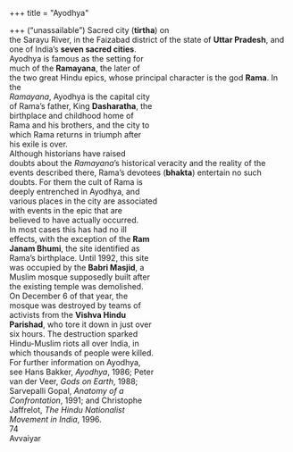 +++
title = "Ayodhya"

+++
(“unassailable”) Sacred city (**tirtha**) on  
the Sarayu River, in the Faizabad district of the state of **Uttar Pradesh**, and  
one of India’s **seven sacred cities**.  
Ayodhya is famous as the setting for  
much of the **Ramayana**, the later of  
the two great Hindu epics, whose principal character is the god **Rama**. In the  
*Ramayana*, Ayodhya is the capital city  
of Rama’s father, King **Dasharatha**, the  
birthplace and childhood home of  
Rama and his brothers, and the city to  
which Rama returns in triumph after  
his exile is over.  
Although historians have raised  
doubts about the *Ramayana*’s historical veracity and the reality of the  
events described there, Rama’s devotees (**bhakta**) entertain no such  
doubts. For them the cult of Rama is  
deeply entrenched in Ayodhya, and  
various places in the city are associated  
with events in the epic that are  
believed to have actually occurred.  
In most cases this has had no ill  
effects, with the exception of the **Ram**  
**Janam Bhumi**, the site identified as  
Rama’s birthplace. Until 1992, this site  
was occupied by the **Babri Masjid**, a  
Muslim mosque supposedly built after  
the existing temple was demolished.  
On December 6 of that year, the  
mosque was destroyed by teams of  
activists from the **Vishva Hindu**  
**Parishad**, who tore it down in just over  
six hours. The destruction sparked  
Hindu-Muslim riots all over India, in  
which thousands of people were killed.  
For further information on Ayodhya,  
see Hans Bakker, *Ayodhya*, 1986; Peter  
van der Veer, *Gods on Earth*, 1988;  
Sarvepalli Gopal, *Anatomy of a*  
*Confrontation*, 1991; and Christophe  
Jaffrelot, *The Hindu Nationalist*  
*Movement in India*, 1996.  
74  
Avvaiyar